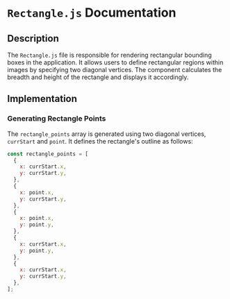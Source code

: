# `Rectangle.js` Documentation

## Description

The `Rectangle.js` file is responsible for rendering rectangular bounding boxes in the application. It allows users to define rectangular regions within images by specifying two diagonal vertices. The component calculates the breadth and height of the rectangle and displays it accordingly.

## Implementation

### Generating Rectangle Points

The `rectangle_points` array is generated using two diagonal vertices, `currStart` and `point`. It defines the rectangle's outline as follows:

```javascript
const rectangle_points = [
  {
    x: currStart.x,
    y: currStart.y,
  },
  {
    x: point.x,
    y: currStart.y,
  },
  {
    x: point.x,
    y: point.y,
  },
  {
    x: currStart.x,
    y: point.y,
  },
  {
    x: currStart.x,
    y: currStart.y,
  },
];
